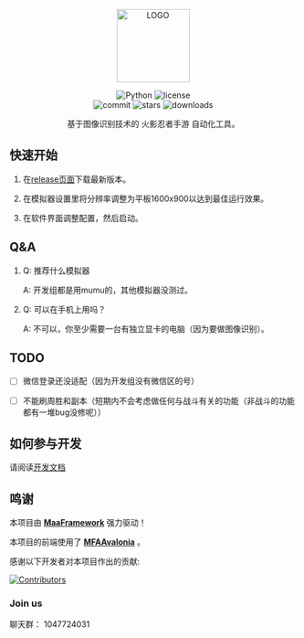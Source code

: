 <!-- markdownlint-disable MD033 MD041 -->
<p align="center">
  <img alt="LOGO" src="docs/cover.ico" width="128"  />
</p>

<p align="center">
  <img alt="Python" src="https://img.shields.io/badge/Python-3776AB?logo=python&logoColor=white">
  <!-- 咱们有全平台支持吗？ -->
  <!-- <img alt="platform" src="https://img.shields.io/badge/platform-Windows%20%7C%20Linux%20%7C%20macOS-blueviolet"> -->
  <img alt="license" src="https://img.shields.io/github/license/duorua/narutomobile">
  <br>
  <img alt="commit" src="https://img.shields.io/github/commit-activity/w/duorua/narutomobile">
  <img alt="stars" src="https://img.shields.io/github/stars/duorua/narutomobile?style=social">
  <img alt="downloads" src="https://img.shields.io/github/downloads/duorua/narutomobile/total?style=social">
  <!-- 等什么时候支持mirrorchyan了再加回来 -->
  <!-- <a href="https://mirrorchyan.com/zh/projects?rid=M9A&source=m9agh-badge" target="_blank"><img alt="mirrorc" src="https://img.shields.io/badge/Mirror%E9%85%B1-%239af3f6?logo=countingworkspro&logoColor=4f46e5"></a> -->
</p>

<div align="center">

基于图像识别技术的 火影忍者手游 自动化工具。

</div>

## 快速开始

1. 在[release页面](https://github.com/duorua/narutomobile/releases/latest)下载最新版本。

2. 在模拟器设置里将分辨率调整为平板1600x900以达到最佳运行效果。

3. 在软件界面调整配置，然后启动。

## Q&A

1. Q: 推荐什么模拟器

    A: 开发组都是用mumu的，其他模拟器没测过。

2. Q: 可以在手机上用吗？

    A: 不可以，你至少需要一台有独立显卡的电脑（因为要做图像识别）。

## TODO

- [ ] 微信登录还没适配（因为开发组没有微信区的号）

- [ ] 不能刷周胜和副本（短期内不会考虑做任何与战斗有关的功能（非战斗的功能都有一堆bug没修呢））

## 如何参与开发

请阅读[开发文档](docs/development.md)

## 鸣谢

本项目由 **[MaaFramework](https://github.com/MaaXYZ/MaaFramework)** 强力驱动！

本项目的前端使用了 **[MFAAvalonia](https://github.com/SweetSmellFox/MFAAvalonia)** 。

感谢以下开发者对本项目作出的贡献:

[![Contributors](https://contrib.rocks/image?repo=duorua/narutomobile)](https://github.com/duorua/narutomobile/graphs/contributors)

### Join us

聊天群： 1047724031
